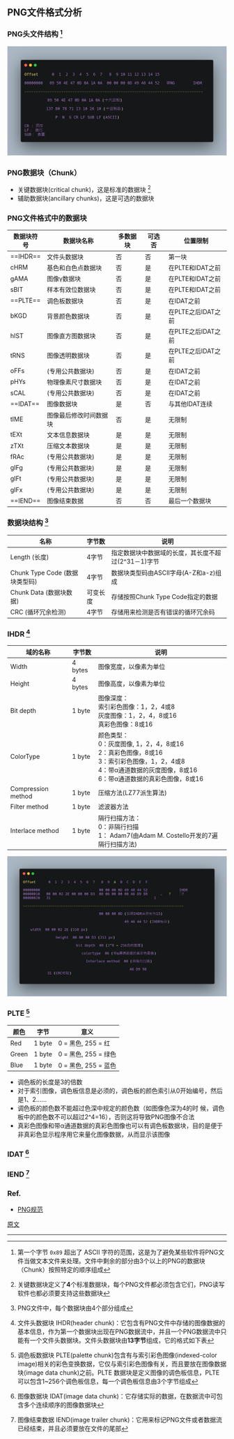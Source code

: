 ## PNG文件格式分析

### PNG头文件结构 [^1]

![png_fmt](./src/png_format/png_fmt.png)

### PNG数据块（Chunk）

- 关键数据块(critical chunk)，这是标准的数据块 [^2]
- 辅助数据块(ancillary chunks)，这是可选的数据块

### PNG文件格式中的数据块

| 数据块符号 | 数据块名称             | 多数据块 | 可选否 | 位置限制           |
| ---------- | ---------------------- | -------- | ------ | ------------------ |
| ==IHDR==   | 文件头数据块           | 否       | 否     | 第一块             |
| cHRM       | 基色和白色点数据块     | 否       | 是     | 在PLTE和IDAT之前   |
| gAMA       | 图像γ数据块            | 否       | 是     | 在PLTE和IDAT之前   |
| sBIT       | 样本有效位数据块       | 否       | 是     | 在PLTE和IDAT之前   |
| ==PLTE==   | 调色板数据块           | 否       | 是     | 在IDAT之前         |
| bKGD       | 背景颜色数据块         | 否       | 是     | 在PLTE之后IDAT之前 |
| hIST       | 图像直方图数据块       | 否       | 是     | 在PLTE之后IDAT之前 |
| tRNS       | 图像透明数据块         | 否       | 是     | 在PLTE之后IDAT之前 |
| oFFs       | (专用公共数据块)       | 否       | 是     | 在IDAT之前         |
| pHYs       | 物理像素尺寸数据块     | 否       | 是     | 在IDAT之前         |
| sCAL       | (专用公共数据块)       | 否       | 是     | 在IDAT之前         |
| ==IDAT==   | 图像数据块             | 是       | 否     | 与其他IDAT连续     |
| tIME       | 图像最后修改时间数据块 | 否       | 是     | 无限制             |
| tEXt       | 文本信息数据块         | 是       | 是     | 无限制             |
| zTXt       | 压缩文本数据块         | 是       | 是     | 无限制             |
| fRAc       | (专用公共数据块)       | 是       | 是     | 无限制             |
| gIFg       | (专用公共数据块)       | 是       | 是     | 无限制             |
| gIFt       | (专用公共数据块)       | 是       | 是     | 无限制             |
| gIFx       | (专用公共数据块)       | 是       | 是     | 无限制             |
| ==IEND==   | 图像结束数据           | 否       | 否     | 最后一个数据块     |

### 数据块结构 [^3]

| 名称                           | 字节数   | 说明                                                |
| ------------------------------ | -------- | --------------------------------------------------- |
| Length (长度)                  | 4字节    | 指定数据块中数据域的长度，其长度不超过(2^31－1)字节 |
| Chunk Type Code (数据块类型码) | 4字节    | 数据块类型码由ASCII字母(A-Z和a-z)组成               |
| Chunk Data (数据块数据)        | 可变长度 | 存储按照Chunk Type Code指定的数据                   |
| CRC (循环冗余检测)             | 4字节    | 存储用来检测是否有错误的循环冗余码                  |

### IHDR [^4]

| 域的名称           | 字节数  | 说明                                                         |
| ------------------ | ------- | ------------------------------------------------------------ |
| Width              | 4 bytes | 图像宽度，以像素为单位                                       |
| Height             | 4 bytes | 图像高度，以像素为单位                                       |
| Bit depth          | 1 byte  | 图像深度： <br/>索引彩色图像：1，2，4或8 <br/>灰度图像：1，2，4，8或16 <br/>真彩色图像：8或16 |
| ColorType          | 1 byte  | 颜色类型：<br/>0：灰度图像, 1，2，4，8或16 <br/>2：真彩色图像，8或16 <br/>3：索引彩色图像，1，2，4或8 <br/>4：带α通道数据的灰度图像，8或16 <br/>6：带α通道数据的真彩色图像，8或16 |
| Compression method | 1 byte  | 压缩方法(LZ77派生算法)                                       |
| Filter method      | 1 byte  | 滤波器方法                                                   |
| Interlace method   | 1 byte  | 隔行扫描方法： <br />0：非隔行扫描 <br/>1： Adam7(由Adam M. Costello开发的7遍隔行扫描方法) |

![IHDR](./src/png_format/ihdr.png)

### PLTE [^7]

| 颜色  | 字节   | 意义                 |
| ----- | ------ | -------------------- |
| Red   | 1 byte | 0 = 黑色, 255 = 红   |
| Green | 1 byte | 0 = 黑色, 255 = 绿色 |
| Blue  | 1 byte | 0 = 黑色, 255 = 蓝色 |

- 调色板的长度是3的倍数
- 对于索引图像，调色板信息是必须的，调色板的颜色索引从0开始编号，然后是1、2……
- 调色板的颜色数不能超过色深中规定的颜色数（如图像色深为4的时
  候，调色板中的颜色数不可以超过2^4=16），否则这将导致PNG图像不合法
- 真彩色图像和带α通道数据的真彩色图像也可以有调色板数据块，目的是便于非真彩色显示程序用它来量化图像数据，从而显示该图像

### IDAT [^5]

### IEND [^6]

### Ref.

- [PNG规范](http://www.libpng.org/pub/png/spec/1.2/PNG-Contents.html)

[原文](https://www.xuebuyuan.com/3189742.html)

---

[^1]: 第一个字节 `0x89` 超出了 ASCII 字符的范围，这是为了避免某些软件将PNG文件当做文本文件来处理。文件中剩余的部分由3个以上的PNG的数据块 （Chunk）按照特定的顺序组成
[^2]: 关键数据块定义了**4**个标准数据块，每个PNG文件都必须包含它们，PNG读写软件也都必须要支持这些数据块
[^3]: PNG文件中，每个数据块由4个部分组成
[^4]: 文件头数据块 IHDR(header chunk)：它包含有PNG文件中存储的图像数据的基本信息，作为第一个数据块出现在PNG数据流中，并且一个PNG数据流中只能有一个文件头数据块。文件头数据块由**13字节**组成，它的格式如下表
[^5]: 图像数据块 IDAT(image data chunk)：它存储实际的数据，在数据流中可包含多个连续顺序的图像数据块
[^6]: 图像结束数据 IEND(image trailer chunk)：它用来标记PNG文件或者数据流已经结束，并且必须要放在文件的尾部
[^7]: 调色板数据块 PLTE(palette chunk)包含有与索引彩色图像(indexed-color image)相关的彩色变换数据，它仅与索引彩色图像有关，而且要放在图像数据块(image data chunk)之前。PLTE 数据块是定义图像的调色板信息，PLTE 可以包含1~256个调色板信息，每一个调色板信息由3个字节组成